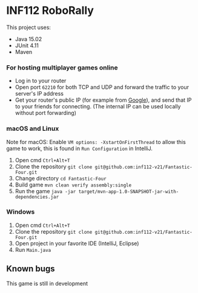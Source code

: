 # INF112 RoboRally

This project uses:
*   Java 15.02
*   JUnit 4.11
*   Maven

### For hosting multiplayer games online
- Log in to your router 
- Open port `62210` for both TCP and UDP and forward the traffic to your server's IP address
- Get your router's public IP (for example from 
[Google](https://www.google.com/search?q=what+is+my+ip)), and send that IP to your friends for connecting.
  (The internal IP can be used locally without port forwarding)
  
### macOS and Linux
Note for macOS: Enable `VM options: -XstartOnFirstThread` to allow this game to work, this is found in `Run
Configuration` in IntelliJ.

1. Open cmd `Ctrl+Alt+T`
2. Clone the repository `git clone git@github.com:inf112-v21/Fantastic-Four.git`
3. Change directory `cd Fantastic-Four`
4. Build game `mvn clean verify assembly:single`
5. Run the game `java -jar target/mvn-app-1.0-SNAPSHOT-jar-with-dependencies.jar`

### Windows
1. Open cmd `Ctrl+Alt+T`
2. Clone the repository `git clone git@github.com:inf112-v21/Fantastic-Four.git`
3. Open project in your favorite IDE (IntelliJ, Eclipse)
4. Run `Main.java`


      
## Known bugs
This game is still in development
